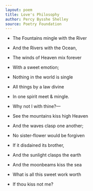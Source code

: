 ```yaml
---
layout: poem
title: Love's Philosophy
author: Percy Bysshe Shelley
source: Poetry Foundation
---
```


- The Fountains mingle with the River
- And the Rivers with the Ocean,
- The winds of Heaven mix forever
- With a sweet emotion;
- Nothing in the world is single
- All things by a law divine
- In one spirit meet & mingle.
- Why not I with thine?—

- See the mountains kiss high Heaven
- And the waves clasp one another;
- No sister-flower would be forgiven
- If it disdained its brother,
- And the sunlight clasps the earth
- And the moonbeams kiss the sea
- What is all this sweet work worth
- If thou kiss not me? 

